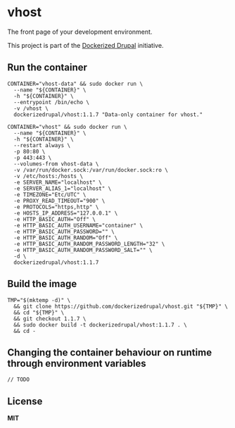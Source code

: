 # vhost

The front page of your development environment.

This project is part of the [Dockerized Drupal](https://dockerizedrupal.com/) initiative.

## Run the container

    CONTAINER="vhost-data" && sudo docker run \
      --name "${CONTAINER}" \
      -h "${CONTAINER}" \
      --entrypoint /bin/echo \
      -v /vhost \
      dockerizedrupal/vhost:1.1.7 "Data-only container for vhost."
 
    CONTAINER="vhost" && sudo docker run \
      --name "${CONTAINER}" \
      -h "${CONTAINER}" \
      --restart always \
      -p 80:80 \
      -p 443:443 \
      --volumes-from vhost-data \
      -v /var/run/docker.sock:/var/run/docker.sock:ro \
      -v /etc/hosts:/hosts \
      -e SERVER_NAME="localhost" \
      -e SERVER_ALIAS_1="localhost" \
      -e TIMEZONE="Etc/UTC" \
      -e PROXY_READ_TIMEOUT="900" \
      -e PROTOCOLS="https,http" \
      -e HOSTS_IP_ADDRESS="127.0.0.1" \
      -e HTTP_BASIC_AUTH="Off" \
      -e HTTP_BASIC_AUTH_USERNAME="container" \
      -e HTTP_BASIC_AUTH_PASSWORD="" \
      -e HTTP_BASIC_AUTH_RANDOM="Off" \
      -e HTTP_BASIC_AUTH_RANDOM_PASSWORD_LENGTH="32" \
      -e HTTP_BASIC_AUTH_RANDOM_PASSWORD_SALT="" \
      -d \
      dockerizedrupal/vhost:1.1.7

## Build the image

    TMP="$(mktemp -d)" \
      && git clone https://github.com/dockerizedrupal/vhost.git "${TMP}" \
      && cd "${TMP}" \
      && git checkout 1.1.7 \
      && sudo docker build -t dockerizedrupal/vhost:1.1.7 . \
      && cd -

## Changing the container behaviour on runtime through environment variables

    // TODO

## License

**MIT**
